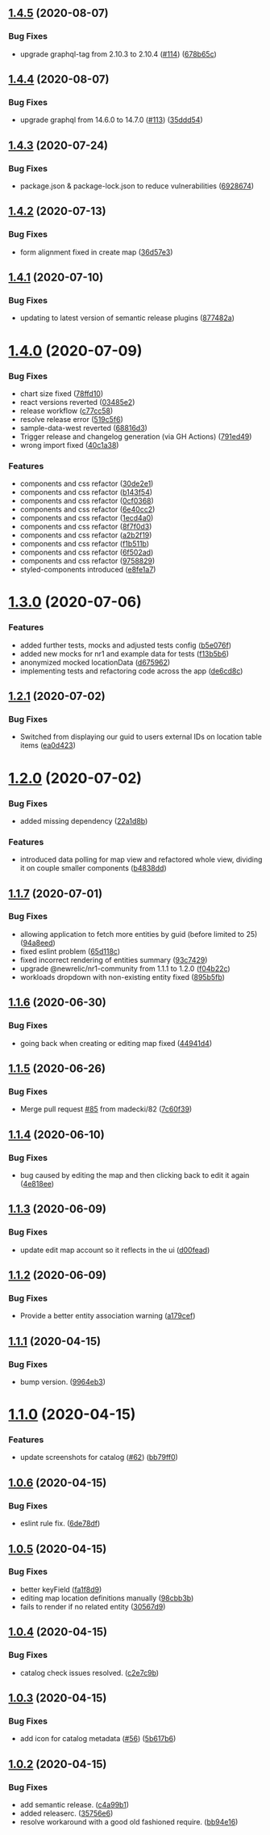 ## [1.4.5](https://github.com/newrelic/nr1-workload-geoops/compare/v1.4.4...v1.4.5) (2020-08-07)


### Bug Fixes

* upgrade graphql-tag from 2.10.3 to 2.10.4 ([#114](https://github.com/newrelic/nr1-workload-geoops/issues/114)) ([678b65c](https://github.com/newrelic/nr1-workload-geoops/commit/678b65c0e936177c9764414fb50fbc34dac9ee76))

## [1.4.4](https://github.com/newrelic/nr1-workload-geoops/compare/v1.4.3...v1.4.4) (2020-08-07)


### Bug Fixes

* upgrade graphql from 14.6.0 to 14.7.0 ([#113](https://github.com/newrelic/nr1-workload-geoops/issues/113)) ([35ddd54](https://github.com/newrelic/nr1-workload-geoops/commit/35ddd54923dddad22ef814986f37a606568a5ba6))

## [1.4.3](https://github.com/newrelic/nr1-workload-geoops/compare/v1.4.2...v1.4.3) (2020-07-24)


### Bug Fixes

* package.json & package-lock.json to reduce vulnerabilities ([6928674](https://github.com/newrelic/nr1-workload-geoops/commit/6928674d49a76fbdf3ff768d2e22447704c2967d))

## [1.4.2](https://github.com/newrelic/nr1-workload-geoops/compare/v1.4.1...v1.4.2) (2020-07-13)


### Bug Fixes

* form alignment fixed in create map ([36d57e3](https://github.com/newrelic/nr1-workload-geoops/commit/36d57e35a284d2bd0c51d6ad1ec90df6081fede6))

## [1.4.1](https://github.com/newrelic/nr1-workload-geoops/compare/v1.4.0...v1.4.1) (2020-07-10)


### Bug Fixes

* updating to latest version of semantic release plugins ([877482a](https://github.com/newrelic/nr1-workload-geoops/commit/877482a426bd3e6e83a4ce76c2753ca49e49c957))

# [1.4.0](https://github.com/newrelic/nr1-workload-geoops/compare/v1.3.0...v1.4.0) (2020-07-09)


### Bug Fixes

* chart size fixed ([78ffd10](https://github.com/newrelic/nr1-workload-geoops/commit/78ffd10f675fd498b8b5d4d198159fa1199d21ac))
* react versions reverted ([03485e2](https://github.com/newrelic/nr1-workload-geoops/commit/03485e2290203fb5154aef2ee1563180b74cb9e6))
* release workflow ([c77cc58](https://github.com/newrelic/nr1-workload-geoops/commit/c77cc587e9f4e6f16497526f9c635954e014c42d))
* resolve release error ([519c5f6](https://github.com/newrelic/nr1-workload-geoops/commit/519c5f680eddd617d8a477c6c935ed98aab62bbf))
* sample-data-west reverted ([68816d3](https://github.com/newrelic/nr1-workload-geoops/commit/68816d32e0937d2f1c1fa7fb45d39208393da9d4))
* Trigger release and changelog generation (via GH Actions) ([791ed49](https://github.com/newrelic/nr1-workload-geoops/commit/791ed4993b4df4215125407dadb42ecf0a1f6ee0))
* wrong import fixed ([40c1a38](https://github.com/newrelic/nr1-workload-geoops/commit/40c1a38c43310d5be2f3f50db14169bc07440fcb))


### Features

* components and css refactor ([30de2e1](https://github.com/newrelic/nr1-workload-geoops/commit/30de2e1cebc2bee034e3f56b251d5a6e57db79fc))
* components and css refactor ([b143f54](https://github.com/newrelic/nr1-workload-geoops/commit/b143f54f1afed8378bcf787376de157fb5e15e48))
* components and css refactor ([0cf0368](https://github.com/newrelic/nr1-workload-geoops/commit/0cf036848054096c3c979224fd36410528aa7043))
* components and css refactor ([6e40cc2](https://github.com/newrelic/nr1-workload-geoops/commit/6e40cc217b65bdcc62af47e737645b27933a2b34))
* components and css refactor ([1ecd4a0](https://github.com/newrelic/nr1-workload-geoops/commit/1ecd4a0cd37b5c4b7984137ddd8a842b2d6f207c))
* components and css refactor ([8f7f0d3](https://github.com/newrelic/nr1-workload-geoops/commit/8f7f0d3ab74c4639b81d3bc06b7cd257f19dee54))
* components and css refactor ([a2b2f19](https://github.com/newrelic/nr1-workload-geoops/commit/a2b2f19f7d8181a7c43431e330259fbfc949492d))
* components and css refactor ([f1b511b](https://github.com/newrelic/nr1-workload-geoops/commit/f1b511ba30ab355d49b3795a18e3b9d7447a2947))
* components and css refactor ([6f502ad](https://github.com/newrelic/nr1-workload-geoops/commit/6f502adcb8c0a857099c2421886388b7619911ab))
* components and css refactor ([9758829](https://github.com/newrelic/nr1-workload-geoops/commit/9758829356cb28a17b7d4de0c185248d325e9062))
* styled-components introduced ([e8fe1a7](https://github.com/newrelic/nr1-workload-geoops/commit/e8fe1a7a2a8246bb66c069fcab3d8861296adc82))

# [1.3.0](https://github.com/newrelic/nr1-workload-geoops/compare/v1.2.1...v1.3.0) (2020-07-06)


### Features

* added further tests, mocks and adjusted tests config ([b5e076f](https://github.com/newrelic/nr1-workload-geoops/commit/b5e076f1d84bfce6f686db9696e30351441a0317))
* added new mocks for nr1 and example data for tests ([f13b5b6](https://github.com/newrelic/nr1-workload-geoops/commit/f13b5b6fe617d6075fefa5611b3b8d58ef0f40bd))
* anonymized mocked locationData ([d675962](https://github.com/newrelic/nr1-workload-geoops/commit/d6759626613f3c66abe967a4c40cfaf1f00e4d69))
* implementing tests and refactoring code across the app ([de6cd8c](https://github.com/newrelic/nr1-workload-geoops/commit/de6cd8c721d1d8d14e13cd1d768c0a71a6a40bcb))

## [1.2.1](https://github.com/newrelic/nr1-workload-geoops/compare/v1.2.0...v1.2.1) (2020-07-02)


### Bug Fixes

* Switched from displaying our guid to users external IDs on location table items ([ea0d423](https://github.com/newrelic/nr1-workload-geoops/commit/ea0d4238930df70f55686b738b0caa2c7f568fa8))

# [1.2.0](https://github.com/newrelic/nr1-workload-geoops/compare/v1.1.7...v1.2.0) (2020-07-02)


### Bug Fixes

* added missing dependency ([22a1d8b](https://github.com/newrelic/nr1-workload-geoops/commit/22a1d8b32a4711886048c2b0182cb4cedc8143ba))


### Features

* introduced data polling for map view and refactored whole view, dividing it on couple smaller components ([b4838dd](https://github.com/newrelic/nr1-workload-geoops/commit/b4838dd0c9530c2006709fa42df25e73960334c0))

## [1.1.7](https://github.com/newrelic/nr1-workload-geoops/compare/v1.1.6...v1.1.7) (2020-07-01)


### Bug Fixes

* allowing application to fetch more entities by guid (before limited to 25) ([94a8eed](https://github.com/newrelic/nr1-workload-geoops/commit/94a8eed6090f6fb6e7dc4b95499d84143c239b24))
* fixed eslint problem ([65d118c](https://github.com/newrelic/nr1-workload-geoops/commit/65d118c947f2755928f52decf7542ad8cc110ae3))
* fixed incorrect rendering of entities summary ([93c7429](https://github.com/newrelic/nr1-workload-geoops/commit/93c74293af3e4a4339c2f233ad94fcc82a2e6efa))
* upgrade @newrelic/nr1-community from 1.1.1 to 1.2.0 ([f04b22c](https://github.com/newrelic/nr1-workload-geoops/commit/f04b22c9d0d1e4bb605b24ff606ec7e78bf66a23))
* workloads dropdown with non-existing entity fixed ([895b5fb](https://github.com/newrelic/nr1-workload-geoops/commit/895b5fbe1c689a92b8202c012c92453aaf589bad))

## [1.1.6](https://github.com/newrelic/nr1-workload-geoops/compare/v1.1.5...v1.1.6) (2020-06-30)


### Bug Fixes

* going back when creating or editing map fixed ([44941d4](https://github.com/newrelic/nr1-workload-geoops/commit/44941d4fb00695a815ea5714c8c93cb9137db671))

## [1.1.5](https://github.com/newrelic/nr1-workload-geoops/compare/v1.1.4...v1.1.5) (2020-06-26)


### Bug Fixes

* Merge pull request [#85](https://github.com/newrelic/nr1-workload-geoops/issues/85) from madecki/82 ([7c60f39](https://github.com/newrelic/nr1-workload-geoops/commit/7c60f399bbab4472172dcf2eb4029e1e13d9938a))

## [1.1.4](https://github.com/newrelic/nr1-workload-geoops/compare/v1.1.3...v1.1.4) (2020-06-10)


### Bug Fixes

* bug caused by editing the map and then clicking back to edit it again ([4e818ee](https://github.com/newrelic/nr1-workload-geoops/commit/4e818eec2c8469f78c9a7761a0a9cc2126bf5a9b))

## [1.1.3](https://github.com/newrelic/nr1-workload-geoops/compare/v1.1.2...v1.1.3) (2020-06-09)


### Bug Fixes

* update edit map account so it reflects in the ui ([d00fead](https://github.com/newrelic/nr1-workload-geoops/commit/d00fead6dea5cf123496477ce90fe335efd5ce65))

## [1.1.2](https://github.com/newrelic/nr1-workload-geoops/compare/v1.1.1...v1.1.2) (2020-06-09)


### Bug Fixes

* Provide a better entity association warning ([a179cef](https://github.com/newrelic/nr1-workload-geoops/commit/a179cef66d0a5941c635b4c12ece9bfe7ecbd642))

## [1.1.1](https://github.com/newrelic/nr1-workload-geoops/compare/v1.1.0...v1.1.1) (2020-04-15)


### Bug Fixes

* bump version. ([9964eb3](https://github.com/newrelic/nr1-workload-geoops/commit/9964eb3a0bee5640e040312c4d15957fb2e228f4))

# [1.1.0](https://github.com/newrelic/nr1-workload-geoops/compare/v1.0.6...v1.1.0) (2020-04-15)


### Features

* update screenshots for catalog ([#62](https://github.com/newrelic/nr1-workload-geoops/issues/62)) ([bb79ff0](https://github.com/newrelic/nr1-workload-geoops/commit/bb79ff09bec756db1b38dde99a68c1787ab6a70c))

## [1.0.6](https://github.com/newrelic/nr1-workload-geoops/compare/v1.0.5...v1.0.6) (2020-04-15)


### Bug Fixes

* eslint rule fix. ([6de78df](https://github.com/newrelic/nr1-workload-geoops/commit/6de78df401422107d0f0e8af0b081a3eda696068))

## [1.0.5](https://github.com/newrelic/nr1-workload-geoops/compare/v1.0.4...v1.0.5) (2020-04-15)


### Bug Fixes

* better keyField ([fa1f8d9](https://github.com/newrelic/nr1-workload-geoops/commit/fa1f8d9be06b3cdecf594a7b80424e7cef552c2d))
* editing map location definitions manually ([98cbb3b](https://github.com/newrelic/nr1-workload-geoops/commit/98cbb3bc8e50c712e57bbb5b7dffa7e37eab72f7))
* fails to render if no related entity ([30567d9](https://github.com/newrelic/nr1-workload-geoops/commit/30567d924de79ce48f9abd7e439e0c9daf1dd98f))

## [1.0.4](https://github.com/newrelic/nr1-workload-geoops/compare/v1.0.3...v1.0.4) (2020-04-15)


### Bug Fixes

* catalog check issues resolved. ([c2e7c9b](https://github.com/newrelic/nr1-workload-geoops/commit/c2e7c9b0d9b1ebbfadb5f5a8b9ff560091ad5dbc))

## [1.0.3](https://github.com/newrelic/nr1-workload-geoops/compare/v1.0.2...v1.0.3) (2020-04-15)


### Bug Fixes

* add icon for catalog metadata ([#56](https://github.com/newrelic/nr1-workload-geoops/issues/56)) ([5b617b6](https://github.com/newrelic/nr1-workload-geoops/commit/5b617b626299a66d323689a9890cc88e48a80c82))

## [1.0.2](https://github.com/newrelic/nr1-workload-geoops/compare/v1.0.1...v1.0.2) (2020-04-15)


### Bug Fixes

* add semantic release. ([c4a99b1](https://github.com/newrelic/nr1-workload-geoops/commit/c4a99b1ed5f5988d10e29e4785ab20fef199d406))
* added releaserc. ([35756e6](https://github.com/newrelic/nr1-workload-geoops/commit/35756e68e182a75e3e650e3fa24e4c13749409f9))
* resolve workaround with a good old fashioned require. ([bb94e16](https://github.com/newrelic/nr1-workload-geoops/commit/bb94e164d4cf6ed54607815da9131782ba71b110))
